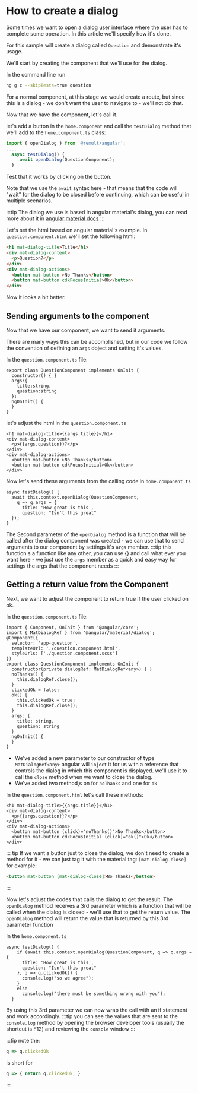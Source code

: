 # How to create a dialog

Some times we want to open a dialog user interface where the user has to complete some operation.
In this article we'll specify how it's done.

For this sample will create a dialog called `Question` and demonstrate it's usage.

We'll start by creating the component that we'll use for the dialog.

In the command line run
```sh
ng g c --skipTests=true question
```

For a normal component, at this stage we would create a route, but since this is a dialog - we don't want the user to navigate to - we'll not do that.

Now that we have the component, let's call it.

let's add a button in the `home.component` and call the `testDialog` method that we'll add to the `home.component.ts` class:
```ts
import { openDialog } from '@remult/angular';
....
  async testDialog() {
     await openDialog(QuestionComponent);
  }
```

Test that it works by clicking on the button.

Note that we use the `await` syntax here - that means that the code will "wait" for the dialog to be closed before continuing, which can be useful in multiple scenarios.

:::tip
The dialog we use is based in angular material's dialog, you can read more about it in [angular material docs](https://material.angular.io/components/dialog/overview)
:::

Let's set the html based on angular material's example. In `question.component.html` we'll set the following html:
```html
<h1 mat-dialog-title>Title</h1>
<div mat-dialog-content>
  <p>Question?</p>
</div>
<div mat-dialog-actions>
  <button mat-button >No Thanks</button>
  <button mat-button cdkFocusInitial>Ok</button>
</div>
```

Now it looks a bit better.

## Sending arguments to the component
Now that we have our component, we want to send it arguments.

There are many ways this can be accomplished, but in our code we follow the convention of defining an `args` object and setting it's values.

In the `question.component.ts` file:
```ts{3-6}
export class QuestionComponent implements OnInit {
  constructor() { }
  args:{
    title:string,
    question:string
  };
  ngOnInit() {
  }
}
```

let's adjust the html in the `question.component.ts`
```html{1,3}
<h1 mat-dialog-title>{{args.title}}</h1>
<div mat-dialog-content>
  <p>{{args.question}}?</p>
</div>
<div mat-dialog-actions>
  <button mat-button >No Thanks</button>
  <button mat-button cdkFocusInitial>Ok</button>
</div>
```

Now let's send these arguments from the calling code in `home.component.ts`
```ts{3-6}
async testDialog() {
  await this.context.openDialog(QuestionComponent, 
    q => q.args = {
      title: 'How great is this',
      question: "Isn't this great"
  });
}
```
The Second parameter of the `openDialog` method is a function that will be called after the dialog component was created - we can use that to send arguments to our component by settings it's `args` member.
:::tip
this function s a function like any other, you can use {} and call what ever you want here - we just use the `args` member as a quick and easy way for settings the args that the component needs
:::

## Getting a return value from the Component
Next, we want to adjust the component to return true if the user clicked on ok.

In the `question.component.ts` file:
```ts{9-17}
import { Component, OnInit } from '@angular/core';
import { MatDialogRef } from '@angular/material/dialog';
@Component({
  selector: 'app-question',
  templateUrl: './question.component.html',
  styleUrls: ['./question.component.scss']
})
export class QuestionComponent implements OnInit {
  constructor(private dialogRef: MatDialogRef<any>) { }
  noThanks() {
    this.dialogRef.close();
  }
  clickedOk = false;
  ok() {
    this.clickedOk = true;
    this.dialogRef.close();
  }
  args: {
    title: string,
    question: string
  }
  ngOnInit() {
  }
}
```
* We've added a new parameter to our constructor of type `MatDialogRef<any>` angular will `inject` it for us with a reference that controls the dialog in which this component is displayed. we'll use it to call the `close` method when we want to close the dialog.
* We've added two method,s on for `noThanks` and one for `ok`

In the `question.component.html` let's call these methods:
```html{6,7}
<h1 mat-dialog-title>{{args.title}}</h1>
<div mat-dialog-content>
  <p>{{args.question}}?</p>
</div>
<div mat-dialog-actions>
  <button mat-button (click)="noThanks()">No Thanks</button>
  <button mat-button cdkFocusInitial (click)="ok()">Ok</button>
</div>
```
::: tip
If we want a button just to close the dialog, we don't need to create a method for it - we can just tag it with the material tag: `[mat-dialog-close]`
for example:
```html
<button mat-button [mat-dialog-close]>No Thanks</button>
```
:::

Now let's adjust the codes that calls the dialog to get the result.
The `openDialog` method receives a 3rd parameter which is a function that will be called when the dialog is closed - we'll use that to get the return value. The `openDialog` method will return the value that is returned by this 3rd parameter function

In the `home.component.ts`
```ts{4}
async testDialog() {
    if (await this.context.openDialog(QuestionComponent, q => q.args = {
      title: 'How great is this',
      question: "Isn't this great"
    }, q => q.clickedOk)) {
      console.log("so we agree");
    }
    else
      console.log("there must be something wrong with you");
  }
```
By using this 3rd parameter we can now wrap the call with an if statement and work accordingly.
:::tip
you can see the values that are sent to the `console.log` method by opening the browser developer tools (usually the shortcut is F12) and reviewing the `console` window
:::

:::tip note
the:
```ts
q => q.clickedOk
```
is short for 
```ts
q => { return q.clickedOk; }
```
:::